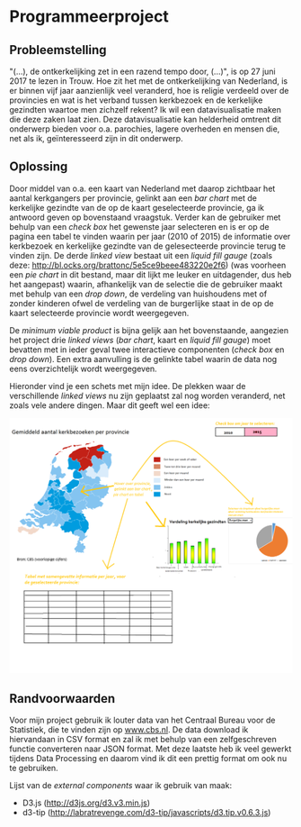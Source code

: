 # Programmeerproject

Probleemstelling
----------------

"(...), de ontkerkelijking zet in een razend tempo door, (...)", is op 27 juni 2017 te lezen in Trouw. Hoe zit het met de ontkerkelijking van Nederland, is er binnen vijf jaar aanzienlijk veel veranderd, hoe is religie verdeeld over de provincies en wat is het verband tussen kerkbezoek en de kerkelijke gezindten waartoe men zichzelf rekent? Ik wil een datavisualisatie maken die deze zaken laat zien. Deze datavisualisatie kan helderheid omtrent dit onderwerp bieden voor o.a. parochies, lagere overheden en mensen die, net als ik, geïnteresseerd zijn in dit onderwerp. 

Oplossing
---------

Door middel van o.a. een kaart van Nederland met daarop zichtbaar het aantal kerkgangers per provincie, gelinkt aan een *bar chart* met de kerkelijke gezindte van de op de kaart geselecteerde provincie, ga ik antwoord geven op bovenstaand vraagstuk. Verder kan de gebruiker met behulp van een *check box* het gewenste jaar selecteren en is er op de pagina een tabel te vinden waarin per jaar (2010 of 2015) de informatie over kerkbezoek en kerkelijke gezindte van de gelesecteerde provincie terug te vinden zijn. De derde *linked view* bestaat uit een *liquid fill gauge* (zoals deze: http://bl.ocks.org/brattonc/5e5ce9beee483220e2f6) (was voorheen een *pie chart* in dit bestand, maar dit lijkt me leuker en uitdagender, dus heb het aangepast) waarin, afhankelijk van de selectie die de gebruiker maakt met behulp van een *drop down*, de verdeling van huishoudens met of zonder kinderen ofwel de verdeling van de burgerlijke staat in de op de kaart selecteerde provincie wordt weergegeven. 

De *minimum viable product* is bijna gelijk aan het bovenstaande, aangezien het project drie *linked views* (*bar chart*, kaart en *liquid fill gauge*) moet bevatten met in ieder geval twee interactieve componenten (*check box* en *drop down*). Een extra aanvulling is de gelinkte tabel waarin de data nog eens overzichtelijk wordt weergegeven. 

Hieronder vind je een schets met mijn idee. De plekken waar de verschillende *linked views* nu zijn geplaatst zal nog worden veranderd, net zoals vele andere dingen. Maar dit geeft wel een idee:

![](docs/programmeerproject.png)

Randvoorwaarden
---------------
Voor mijn project gebruik ik louter data van het Centraal Bureau voor de Statistiek, die te vinden zijn op www.cbs.nl. De data download ik hiervandaan in CSV format en zal ik met behulp van een zelfgeschreven functie converteren naar JSON format. Met deze laatste heb ik veel gewerkt tijdens Data Processing en daarom vind ik dit een prettig format om ook nu te gebruiken. 

Lijst van de *external components* waar ik gebruik van maak:
* D3.js (http://d3js.org/d3.v3.min.js)
* d3-tip (http://labratrevenge.com/d3-tip/javascripts/d3.tip.v0.6.3.js)






 